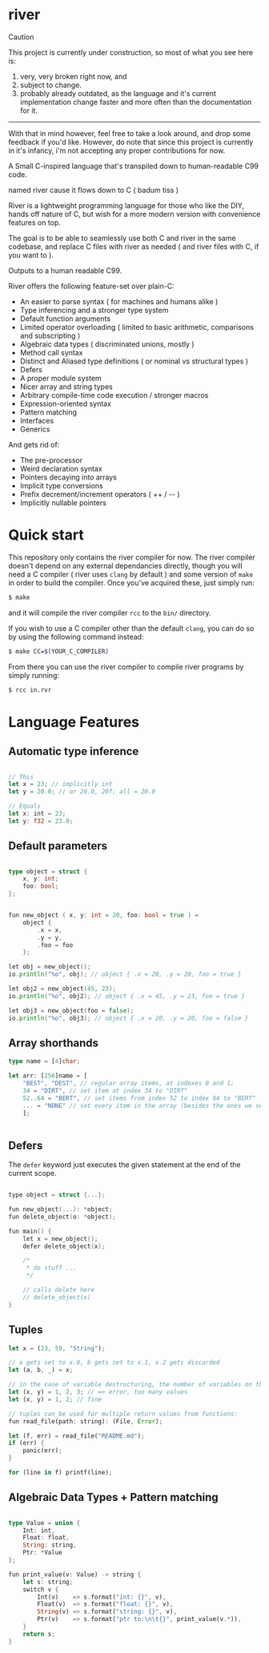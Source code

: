 # river
> [!CAUTION]
> This project is currently under construction, so most of what you see here is:
> 1. very, very broken right now, and
> 2. subject to change.
> 3. probably already outdated, as the language and it's current implementation change faster and more often than the documentation for it.
> ---
> With that in mind however, feel free to take a look around, and drop some feedback if you'd like. 
> However, do note that since this project is currently in it's infancy, i'm not accepting any proper contributions for now.

A Small C-inspired language that's transpiled down to human-readable C99 code.

named river 
cause it flows down to C ( badum tiss )

River is a lightweight programming language for those who like the DIY, hands off nature of C, but wish for a more modern version with convenience features on top.

The goal is to be able to seamlessly use both C and river in the same codebase, and replace C files with river as needed ( and river files with C, if you want to ).

Outputs to a human readable C99.

River offers the following feature-set over plain-C:
- An easier to parse syntax ( for machines and humans alike )
- Type inferencing and a stronger type system
- Default function arguments
- Limited operator overloading ( limited to basic arithmetic, comparisons and subscripting )
- Algebraic data types ( discriminated unions, mostly )
- Method call syntax
- Distinct and Aliased type definitions ( or nominal vs structural types )
- Defers
- A proper module system
- Nicer array and string types
- Arbitrary compile-time code execution / stronger macros
- Expression-oriented syntax
- Pattern matching
- Interfaces
- Generics

And gets rid of:
- The pre-processor
- Weird declaration syntax
- Pointers decaying into arrays
- Implicit type conversions
- Prefix decrement/increment operators ( ++ / -- )
- Implicitly nullable pointers

# Quick start
This repository only contains the river compiler for now.
The river compiler doesn't depend on any external dependancies directly, though you will need
a C compiler ( river uses `clang` by default ) and some version of `make` in order to build the compiler. Once you've acquired these,
just simply run:
```sh
$ make
```
and it will compile the river compiler `rcc` to the `bin/` directory.

If you wish to use a C compiler other than the default `clang`, you can do so by using the following command instead:
```sh
$ make CC=$(YOUR_C_COMPILER)
```

From there you can use the river compiler to compile river programs by simply running:
```sh
$ rcc in.rvr
```

# Language Features

## Automatic type inference

```rs 

// This
let x = 23; // implicitly int
let y = 20.0; // or 20.0, 20f; all = 20.0

// Equals
let x: int = 23;
let y: f32 = 23.0;

```

## Default parameters

```go 

type object = struct {
    x, y: int;
    foo: bool;
};


fun new_object ( x, y: int = 20, foo: bool = true ) =
    object {
        .x = x,
        .y = y,
        .foo = foo
    };

let obj = new_object();
io.println("%o", obj); // object { .x = 20, .y = 20, foo = true }

let obj2 = new_object(45, 23);
io.println("%o", obj2); // object { .x = 45, .y = 23, foo = true }

let obj3 = new_object(foo = false);
io.println("%o", obj3); // object { .x = 20, .y = 20, foo = false }

```

## Array shorthands
```rs
type name = [4]char;

let arr: [256]name = [
    "BEST", "DEST", // regular array items, at indexes 0 and 1;
    34 = "DIRT", // set item at index 34 to "DIRT"
    52..64 = "BERT", // set items from index 52 to index 64 to "BERT"
    ... = "NONE" // set every item in the array (besides the ones we set manually) to "NONE"
    ];
    
```

## Defers
The `defer` keyword just executes the given statement at the end of the current scope.

```c 

type object = struct {...};

fun new_object(...): *object; 
fun delete_object(o: *object);

fun main() {
    let x = new_object();
    defer delete_object(x);

    /*
     * do stuff ...
     */

    // calls delete here
    // delete_object(x)
}

```

## Tuples

```rs
let x = (23, 59, "String");

// a gets set to x.0, b gets set to x.1, x.2 gets discarded
let (a, b, _) = x;

// in the case of variable destructuring, the number of variables on the lhs must match those on the rhs:
let (x, y) = 1, 2, 3; // => error, too many values
let (x, y) = 1, 2; // fine

// tuples can be used for multiple return values from functions:
fun read_file(path: string): (File, Error);

let (f, err) = read_file("README.md");
if (err) {
    panic(err);
}

for (line in f) printf(line);
```

## Algebraic Data Types + Pattern matching

```rs

type Value = union {
    Int: int,
    Float: float,
    String: string,
    Ptr: *Value  
};

fun print_value(v: Value) -> string {
    let s: string;
    switch v {
        Int(v)    => s.format("int: {}", v),
        Float(v)  => s.format("float: {}", v),
        String(v) => s.format("string: {}", v),
        Ptr(v)    => s.format("ptr to:\n\t{}", print_value(v.*)),
    }
    return s;
}

```
